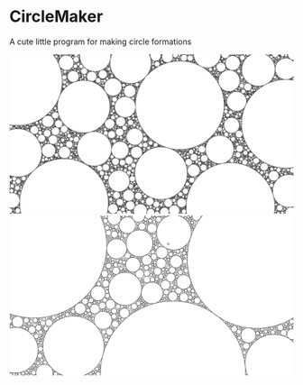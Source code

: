 # CircleMaker
A cute little program for making circle formations


![1](/output27.PNG)
![1](/output39.PNG)
